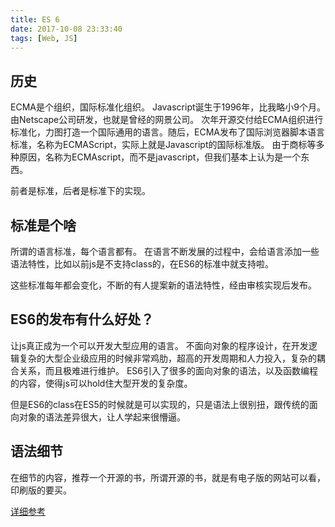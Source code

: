 ```yaml
---
title: ES 6
date: 2017-10-08 23:33:40
tags: [Web, JS]
---
```


## 历史

ECMA是个组织，国际标准化组织。 
Javascript诞生于1996年，比我略小9个月。由Netscape公司研发，也就是曾经的网景公司。
次年开源交付给ECMA组织进行标准化，力图打造一个国际通用的语言。随后，ECMA发布了国际浏览器脚本语言标准，名称为ECMAScript，实际上就是Javascript的国际标准版。
由于商标等多种原因，名称为ECMAscript，而不是javascript，但我们基本上认为是一个东西。

前者是标准，后者是标准下的实现。

## 标准是个啥

所谓的语言标准，每个语言都有。
在语言不断发展的过程中，会给语言添加一些语法特性，比如以前js是不支持class的，在ES6的标准中就支持啦。

这些标准每年都会变化，不断的有人提案新的语法特性，经由审核实现后发布。

## ES6的发布有什么好处？

让js真正成为一个可以开发大型应用的语言。
不面向对象的程序设计，在开发逻辑复杂的大型企业级应用的时候非常鸡肋，超高的开发周期和人力投入，复杂的耦合关系，而且极难进行维护。
ES6引入了很多的面向对象的语法，以及函数编程的内容，使得js可以hold住大型开发的复杂度。

但是ES6的class在ES5的时候就是可以实现的，只是语法上很别扭，跟传统的面向对象的语法差异很大，让人学起来很懵逼。

## 语法细节

在细节的内容，推荐一个开源的书，所谓开源的书，就是有电子版的网站可以看，印刷版的要买。

[详细参考](http://es6.ruanyifeng.com/)

